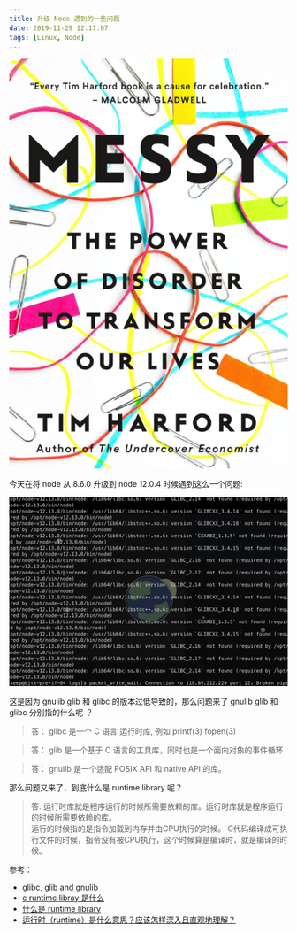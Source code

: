 ```yaml
---
title: 升级 Node 遇到的一些问题
date: 2019-11-29 12:17:07
tags: [Linux, Node]
---
```


![](https://raw.githubusercontent.com/EPSON-LEE/image-hosting/master/20191129143017.png)

今天在将 node 从 8.6.0 升级到 node 12.0.4 时候遇到这么一个问题:

![](https://raw.githubusercontent.com/EPSON-LEE/image-hosting/master/20191129142559.png)

这是因为 gnulib glib 和 glibc 的版本过低导致的，那么问题来了 gnulib glib 和 glibc 分别指的什么呢 ？

> 答： glibc 是一个 C 语言 运行时库, 例如 printf(3) fopen(3)

> 答： glib 是一个基于 C 语言的工具库，同时也是一个面向对象的事件循环

> 答： gnulib 是一个适配 POSIX API 和 native API 的库。

那么问题又来了，到底什么是 runtime library 呢？

> 答: 运行时库就是程序运行的时候所需要依赖的库。运行时库就是程序运行的时候所需要依赖的库。  
运行的时候指的是指令加载到内存并由CPU执行的时候。
C代码编译成可执行文件的时候，指令没有被CPU执行，这个时候算是编译时，就是编译的时候。


参考：

- [glibc, glib and gnulib](https://stackoverflow.com/questions/2240120/glibc-glib-and-gnulib)
- [c runtime libray 是什么](https://stackoverflow.com/questions/2766233/what-is-the-c-runtime-library)
- [什么是 runtime library](https://en.wikipedia.org/wiki/Runtime_library)
- [运行时（runtime）是什么意思？应该怎样深入且直观地理解？](https://www.zhihu.com/question/20607178)